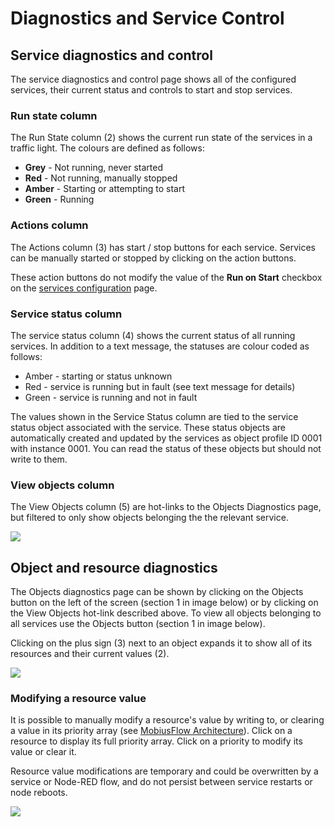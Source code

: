 # Diagnostics and Service Control

## Service diagnostics and control <a href="#nodediagnosticsandservicecontrol-servicediagnosticsandcontrol" id="nodediagnosticsandservicecontrol-servicediagnosticsandcontrol"></a>

The service diagnostics and control page shows all of the configured services, their current status and controls to start and stop services.

### Run state column <a href="#nodediagnosticsandservicecontrol-runstatecolumn" id="nodediagnosticsandservicecontrol-runstatecolumn"></a>

The Run State column (2) shows the current run state of the services in a traffic light. The colours are defined as follows:

* **Grey** - Not running, never started
* **Red** - Not running, manually stopped
* **Amber** - Starting or attempting to start
* **Green** - Running

### Actions column <a href="#nodediagnosticsandservicecontrol-actionscolumn" id="nodediagnosticsandservicecontrol-actionscolumn"></a>

The Actions column (3) has start / stop buttons for each service. Services can be manually started or stopped by clicking on the action buttons.

These action buttons do not modify the value of the **Run on Start** checkbox on the [services configuration](https://support.iaconnects.co.uk/hc/en-gb/articles/360025433491-Service-and-Object-Configuration) page.

### Service status column <a href="#nodediagnosticsandservicecontrol-servicestatuscolumn" id="nodediagnosticsandservicecontrol-servicestatuscolumn"></a>

The service status column (4) shows the current status of all running services. In addition to a text message, the statuses are colour coded as follows:

* Amber - starting or status unknown
* Red - service is running but in fault (see text message for details)
* Green - service is running and not in fault

The values shown in the Service Status column are tied to the service status object associated with the service. These status objects are automatically created and updated by the services as object profile ID 0001 with instance 0001. You can read the status of these objects but should not write to them.

### View objects column <a href="#nodediagnosticsandservicecontrol-viewobjectscolumn" id="nodediagnosticsandservicecontrol-viewobjectscolumn"></a>

The View Objects column (5) are hot-links to the Objects Diagnostics page, but filtered to only show objects belonging the the relevant service.

![](https://support.iaconnects.co.uk/hc/article\_attachments/360024020591/service\_diagnostics\_page.png)

## Object and resource diagnostics <a href="#nodediagnosticsandservicecontrol-objectandresourcediagnostics" id="nodediagnosticsandservicecontrol-objectandresourcediagnostics"></a>

The Objects diagnostics page can be shown by clicking on the Objects button on the left of the screen (section 1 in image below) or by clicking on the View Objects hot-link described above. To view all objects belonging to all services use the Objects button (section 1 in image below).

Clicking on the plus sign (3) next to an object expands it to show all of its resources and their current values (2).

![](https://support.iaconnects.co.uk/hc/article\_attachments/360023996872/objects\_diagnostics\_page.png)

### Modifying a resource value <a href="#nodediagnosticsandservicecontrol-modifyingaresourcevalue" id="nodediagnosticsandservicecontrol-modifyingaresourcevalue"></a>

It is possible to manually modify a resource's value by writing to, or clearing a value in its priority array (see [MobiusFlow Architecture](../mobiusflow-r/mobiusflow-architecture.md)). Click on a resource to display its full priority array. Click on a priority to modify its value or clear it.

Resource value modifications are temporary and could be overwritten by a service or Node-RED flow, and do not persist between service restarts or node reboots.

![](https://support.iaconnects.co.uk/hc/article\_attachments/360023996892/modify\_a\_resource.png)
